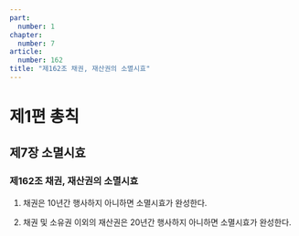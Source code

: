 ```yaml
---
part:
  number: 1
chapter:
  number: 7
article:
  number: 162
title: "제162조 채권, 재산권의 소멸시효"
---
```


# 제1편 총칙

## 제7장 소멸시효

### 제162조 채권, 재산권의 소멸시효

1. 채권은 10년간 행사하지 아니하면 소멸시효가 완성한다.

2. 채권 및 소유권 이외의 재산권은 20년간 행사하지 아니하면 소멸시효가 완성한다.
